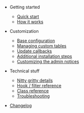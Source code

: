 - Getting started
  
  - [Quick start](_quickstart.md)
  - [How it works](_howitworks.md)

- Customization

  - [Base configuration](_configuration.md)
  - [Managing custom tables](_custom_db_schema_.md)
  - [Update callbacks](_update_callbacks.md)
  - [Additional installation steps](_additional_steps.md)
  - [Customizing the admin notices](_admin_notices.md)

- Technical stuff

  - [Nitty gritty details](_nittygritty.md)
  - [Hook / filter reference](_hooks.md)
  - [Class reference](_class.md)
  - [Troubleshooting](_troubleshooting.md)
  
- [Changelog](_changelog.md)
